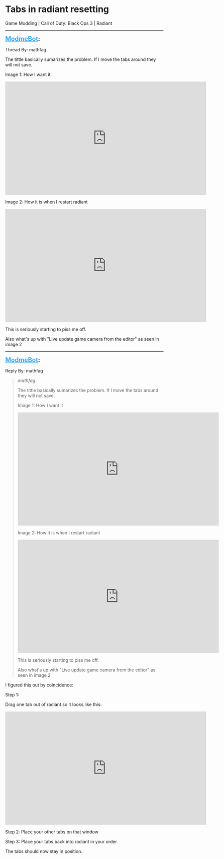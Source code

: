 # Tabs in radiant resetting
Game Modding | Call of Duty: Black Ops 3 | Radiant

---
<strong style="font-size: 1.4em;"><span style="text-decoration: underline;text-decoration-color: #34a7f9;"><span style="color:#34a7f9;">ModmeBot</span></span>:</strong>

<p>Thread By: mathfag<br /><p style="text-align:left;">The tittle basically sumarizes the problem.  If I move the tabs around they will not save.</p><p style="text-align:left;"></p><p style="text-align:left;"></p><p style="text-align:left;">Image 1: How I want it</p><p style="text-align:left;"></p><p style="text-align:left;"><iframe type="text/html" width="640" height="360" src="https://www.youtube.com/embed/a/eHbXp" frameborder="0"></iframe> </p><p style="text-align:left;"></p><p style="text-align:left;"></p><p style="text-align:left;">Image 2: How it is when I restart radiant</p><p style="text-align:left;"></p><p style="text-align:left;"><iframe type="text/html" width="640" height="360" src="https://www.youtube.com/embed/a/duSk5" frameborder="0"></iframe> </p><p style="text-align:left;"></p><p style="text-align:left;"></p><p style="text-align:left;"></p><p style="text-align:left;">This is seriously starting to piss me off.</p><p style="text-align:left;">Also what&#39;s up with &quot;Live update game camera from the editor&quot; as seen in image 2</p><p style="text-align:left;"></p></p>

---
<strong style="font-size: 1.4em;"><span style="text-decoration: underline;text-decoration-color: #34a7f9;"><span style="color:#34a7f9;">ModmeBot</span></span>:</strong>

<p>Reply By: mathfag<br /><blockquote><em>mathfag</em><p style="text-align:left;">The tittle basically sumarizes the problem.  If I move the tabs around they will not save.</p><p style="text-align:left;"></p><p style="text-align:left;"></p><p style="text-align:left;">Image 1: How I want it</p><p style="text-align:left;"></p><p style="text-align:left;"><iframe type="text/html" width="640" height="360" src="https://www.youtube.com/embed/a/eHbXp" frameborder="0"></iframe> </p><p style="text-align:left;"></p><p style="text-align:left;"></p><p style="text-align:left;">Image 2: How it is when I restart radiant</p><p style="text-align:left;"></p><p style="text-align:left;"><iframe type="text/html" width="640" height="360" src="https://www.youtube.com/embed/a/duSk5" frameborder="0"></iframe> </p><p style="text-align:left;"></p><p style="text-align:left;"></p><p style="text-align:left;"></p><p style="text-align:left;">This is seriously starting to piss me off.</p><p style="text-align:left;">Also what&#39;s up with &quot;Live update game camera from the editor&quot; as seen in image 2</p><p style="text-align:left;"></p></blockquote><p style="text-align:left;">I figured this out by coincidence:</p><p style="text-align:left;">Step 1: </p><p style="text-align:left;">Drag one tab out of radiant so it looks like this:</p><p style="text-align:left;"><iframe type="text/html" width="640" height="360" src="https://www.youtube.com/embed/a/V21oJ" frameborder="0"></iframe></p><p style="text-align:left;"></p><p style="text-align:left;">Step 2: Place your other tabs on that window</p><p style="text-align:left;"></p><p style="text-align:left;">Step 3: Place your tabs back into radiant in your order</p><p style="text-align:left;"></p><p style="text-align:left;">The tabs should now stay in position.</p><p style="text-align:left;"></p></p>
